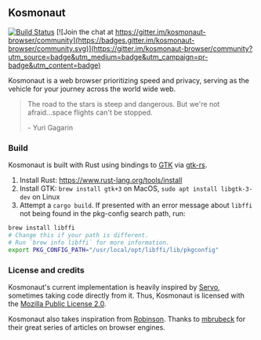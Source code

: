 ## Kosmonaut

[![Build Status](https://travis-ci.com/twilco/kosmonaut.svg?branch=master)](https://travis-ci.com/twilco/kosmonaut) [![Join the chat at https://gitter.im/kosmonaut-browser/community](https://badges.gitter.im/kosmonaut-browser/community.svg)](https://gitter.im/kosmonaut-browser/community?utm_source=badge&utm_medium=badge&utm_campaign=pr-badge&utm_content=badge)

Kosmonaut is a web browser prioritizing speed and privacy, serving as the vehicle for your journey across the world wide web.

> The road to the stars is steep and dangerous.  But we're not afraid...space flights can't be stopped.
> 
> \- Yuri Gagarin

### Build

Kosmonaut is built with Rust using bindings to [GTK](https://www.gtk.org/) via [gtk-rs](https://gtk-rs.org/).

1. Install Rust: https://www.rust-lang.org/tools/install
2. Install GTK: `brew install gtk+3` on MacOS, `sudo apt install libgtk-3-dev` on Linux
3. Attempt a `cargo build`.  If presented with an error message about `libffi` not being found in the pkg-config search path, run:
 
 ```bash
brew install libffi 
# Change this if your path is different.  
# Run `brew info libffi` for more information.
export PKG_CONFIG_PATH="/usr/local/opt/libffi/lib/pkgconfig"
 ```

### License and credits

Kosmonaut's current implementation is heavily inspired by [Servo](https://github.com/servo/servo), sometimes taking code directly from it.  Thus, Kosmonaut is licensed with the [Mozilla Public License 2.0](https://www.mozilla.org/en-US/MPL/2.0/).

Kosmonaut also takes inspiration from [Robinson](https://github.com/mbrubeck/robinson).  Thanks to [mbrubeck](https://github.com/mbrubeck) for their great series of articles on browser engines.
